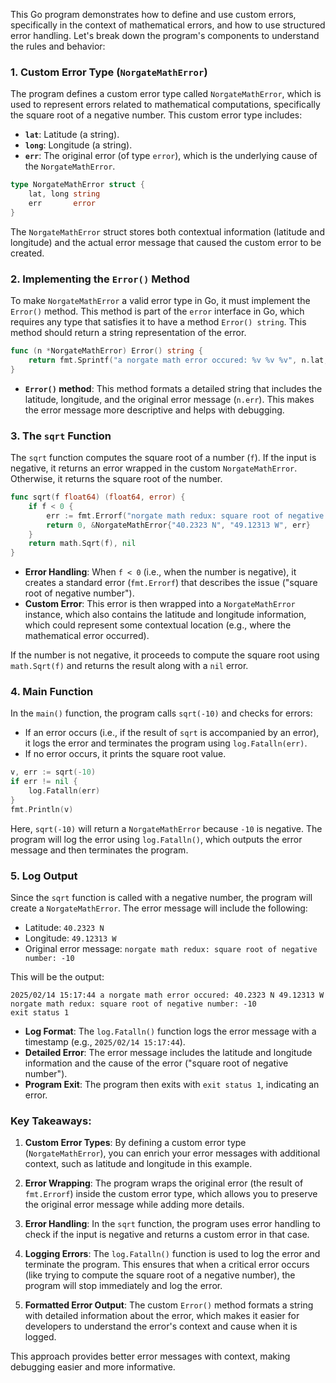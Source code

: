 This Go program demonstrates how to define and use custom errors, specifically in the context of mathematical errors, and how to use structured error handling. Let's break down the program's components to understand the rules and behavior:

### 1. **Custom Error Type (`NorgateMathError`)**
   
   The program defines a custom error type called `NorgateMathError`, which is used to represent errors related to mathematical computations, specifically the square root of a negative number. This custom error type includes:
   - **`lat`**: Latitude (a string).
   - **`long`**: Longitude (a string).
   - **`err`**: The original error (of type `error`), which is the underlying cause of the `NorgateMathError`.

   ```go
   type NorgateMathError struct {
       lat, long string
       err       error
   }
   ```

   The `NorgateMathError` struct stores both contextual information (latitude and longitude) and the actual error message that caused the custom error to be created.

### 2. **Implementing the `Error()` Method**
   
   To make `NorgateMathError` a valid error type in Go, it must implement the `Error()` method. This method is part of the `error` interface in Go, which requires any type that satisfies it to have a method `Error() string`. This method should return a string representation of the error.

   ```go
   func (n *NorgateMathError) Error() string {
       return fmt.Sprintf("a norgate math error occured: %v %v %v", n.lat, n.long, n.err)
   }
   ```

   - **`Error()` method**: This method formats a detailed string that includes the latitude, longitude, and the original error message (`n.err`). This makes the error message more descriptive and helps with debugging.

### 3. **The `sqrt` Function**

   The `sqrt` function computes the square root of a number (`f`). If the input is negative, it returns an error wrapped in the custom `NorgateMathError`. Otherwise, it returns the square root of the number.

   ```go
   func sqrt(f float64) (float64, error) {
       if f < 0 {
           err := fmt.Errorf("norgate math redux: square root of negative number: %v", f)
           return 0, &NorgateMathError{"40.2323 N", "49.12313 W", err}
       }
       return math.Sqrt(f), nil
   }
   ```

   - **Error Handling**: When `f < 0` (i.e., when the number is negative), it creates a standard error (`fmt.Errorf`) that describes the issue ("square root of negative number").
   - **Custom Error**: This error is then wrapped into a `NorgateMathError` instance, which also contains the latitude and longitude information, which could represent some contextual location (e.g., where the mathematical error occurred).
   
   If the number is not negative, it proceeds to compute the square root using `math.Sqrt(f)` and returns the result along with a `nil` error.

### 4. **Main Function**

   In the `main()` function, the program calls `sqrt(-10)` and checks for errors:
   - If an error occurs (i.e., if the result of `sqrt` is accompanied by an error), it logs the error and terminates the program using `log.Fatalln(err)`.
   - If no error occurs, it prints the square root value.

   ```go
   v, err := sqrt(-10)
   if err != nil {
       log.Fatalln(err)
   }
   fmt.Println(v)
   ```

   Here, `sqrt(-10)` will return a `NorgateMathError` because `-10` is negative. The program will log the error using `log.Fatalln()`, which outputs the error message and then terminates the program.

### 5. **Log Output**
   
   Since the `sqrt` function is called with a negative number, the program will create a `NorgateMathError`. The error message will include the following:
   - Latitude: `40.2323 N`
   - Longitude: `49.12313 W`
   - Original error message: `norgate math redux: square root of negative number: -10`
   
   This will be the output:

   ```
   2025/02/14 15:17:44 a norgate math error occured: 40.2323 N 49.12313 W norgate math redux: square root of negative number: -10
   exit status 1
   ```

   - **Log Format**: The `log.Fatalln()` function logs the error message with a timestamp (e.g., `2025/02/14 15:17:44`).
   - **Detailed Error**: The error message includes the latitude and longitude information and the cause of the error ("square root of negative number").
   - **Program Exit**: The program then exits with `exit status 1`, indicating an error.

### Key Takeaways:

1. **Custom Error Types**: By defining a custom error type (`NorgateMathError`), you can enrich your error messages with additional context, such as latitude and longitude in this example.
   
2. **Error Wrapping**: The program wraps the original error (the result of `fmt.Errorf`) inside the custom error type, which allows you to preserve the original error message while adding more details.

3. **Error Handling**: In the `sqrt` function, the program uses error handling to check if the input is negative and returns a custom error in that case.

4. **Logging Errors**: The `log.Fatalln()` function is used to log the error and terminate the program. This ensures that when a critical error occurs (like trying to compute the square root of a negative number), the program will stop immediately and log the error.

5. **Formatted Error Output**: The custom `Error()` method formats a string with detailed information about the error, which makes it easier for developers to understand the error's context and cause when it is logged.

This approach provides better error messages with context, making debugging easier and more informative.